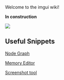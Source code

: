 Welcome to the imgui wiki!

**In construction**

![](https://raw.githubusercontent.com/wiki/ocornut/imgui/web/code_sample_01.png)


## Useful Snippets

[Node Graph](node_graph_example)

[Memory Editor](memory_editor_example)

[Screenshot tool](screenshot_tool)
